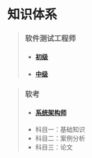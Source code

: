 # 知识体系

>### 软件测试工程师
>* #### [初级](tester_knowledge.md)
>* #### [中级](tester_knowledge_2.md)

>### 软考
>* #### [系统架构师](System_architect.md) 
>  * 科目一：基础知识
>  * 科目二：案例分析
>  * 科目三：论文
